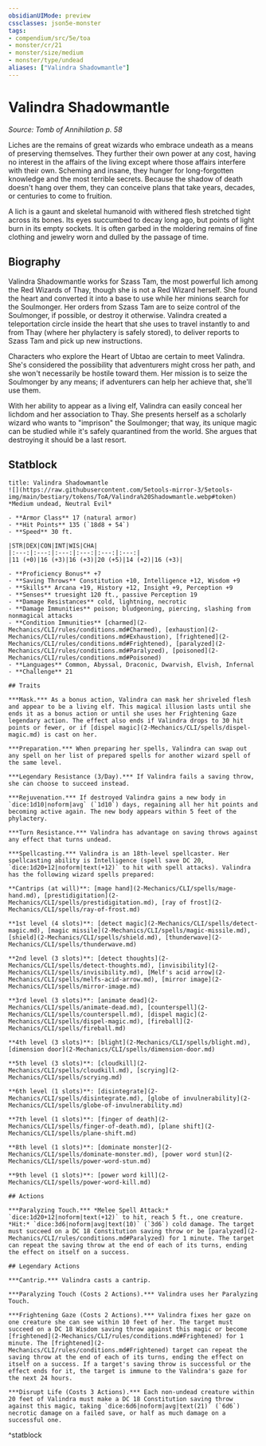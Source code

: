 ```yaml
---
obsidianUIMode: preview
cssclasses: json5e-monster
tags:
- compendium/src/5e/toa
- monster/cr/21
- monster/size/medium
- monster/type/undead
aliases: ["Valindra Shadowmantle"]
---
```

# Valindra Shadowmantle
*Source: Tomb of Annihilation p. 58*  

Liches are the remains of great wizards who embrace undeath as a means of preserving themselves. They further their own power at any cost, having no interest in the affairs of the living except where those affairs interfere with their own. Scheming and insane, they hunger for long-forgotten knowledge and the most terrible secrets. Because the shadow of death doesn't hang over them, they can conceive plans that take years, decades, or centuries to come to fruition.

A lich is a gaunt and skeletal humanoid with withered flesh stretched tight across its bones. Its eyes succumbed to decay long ago, but points of light burn in its empty sockets. It is often garbed in the moldering remains of fine clothing and jewelry worn and dulled by the passage of time.

## Biography

Valindra Shadowmantle works for Szass Tam, the most powerful lich among the Red Wizards of Thay, though she is not a Red Wizard herself. She found the heart and converted it into a base to use while her minions search for the Soulmonger. Her orders from Szass Tam are to seize control of the Soulmonger, if possible, or destroy it otherwise. Valindra created a teleportation circle inside the heart that she uses to travel instantly to and from Thay (where her phylactery is safely stored), to deliver reports to Szass Tam and pick up new instructions.

Characters who explore the Heart of Ubtao are certain to meet Valindra. She's considered the possibility that adventurers might cross her path, and she won't necessarily be hostile toward them. Her mission is to seize the Soulmonger by any means; if adventurers can help her achieve that, she'll use them.

With her ability to appear as a living elf, Valindra can easily conceal her lichdom and her association to Thay. She presents herself as a scholarly wizard who wants to "imprison" the Soulmonger; that way, its unique magic can be studied while it's safely quarantined from the world. She argues that destroying it should be a last resort.

## Statblock

```ad-statblock
title: Valindra Shadowmantle
![](https://raw.githubusercontent.com/5etools-mirror-3/5etools-img/main/bestiary/tokens/ToA/Valindra%20Shadowmantle.webp#token)
*Medium undead, Neutral Evil*

- **Armor Class** 17 (natural armor)
- **Hit Points** 135 (`18d8 + 54`)
- **Speed** 30 ft.

|STR|DEX|CON|INT|WIS|CHA|
|:---:|:---:|:---:|:---:|:---:|:---:|
|11 (+0)|16 (+3)|16 (+3)|20 (+5)|14 (+2)|16 (+3)|

- **Proficiency Bonus** +7
- **Saving Throws** Constitution +10, Intelligence +12, Wisdom +9
- **Skills** Arcana +19, History +12, Insight +9, Perception +9
- **Senses** truesight 120 ft., passive Perception 19
- **Damage Resistances** cold, lightning, necrotic
- **Damage Immunities** poison; bludgeoning, piercing, slashing from nonmagical attacks
- **Condition Immunities** [charmed](2-Mechanics/CLI/rules/conditions.md#Charmed), [exhaustion](2-Mechanics/CLI/rules/conditions.md#Exhaustion), [frightened](2-Mechanics/CLI/rules/conditions.md#Frightened), [paralyzed](2-Mechanics/CLI/rules/conditions.md#Paralyzed), [poisoned](2-Mechanics/CLI/rules/conditions.md#Poisoned)
- **Languages** Common, Abyssal, Draconic, Dwarvish, Elvish, Infernal
- **Challenge** 21

## Traits

***Mask.*** As a bonus action, Valindra can mask her shriveled flesh and appear to be a living elf. This magical illusion lasts until she ends it as a bonus action or until she uses her Frightening Gaze legendary action. The effect also ends if Valindra drops to 30 hit points or fewer, or if [dispel magic](2-Mechanics/CLI/spells/dispel-magic.md) is cast on her.

***Preparation.*** When preparing her spells, Valindra can swap out any spell on her list of prepared spells for another wizard spell of the same level.

***Legendary Resistance (3/Day).*** If Valindra fails a saving throw, she can choose to succeed instead.

***Rejuvenation.*** If destroyed Valindra gains a new body in `dice:1d10|noform|avg` (`1d10`) days, regaining all her hit points and becoming active again. The new body appears within 5 feet of the phylactery.

***Turn Resistance.*** Valindra has advantage on saving throws against any effect that turns undead.

***Spellcasting.*** Valindra is an 18th-level spellcaster. Her spellcasting ability is Intelligence (spell save DC 20, `dice:1d20+12|noform|text(+12)` to hit with spell attacks). Valindra has the following wizard spells prepared:

**Cantrips (at will)**: [mage hand](2-Mechanics/CLI/spells/mage-hand.md), [prestidigitation](2-Mechanics/CLI/spells/prestidigitation.md), [ray of frost](2-Mechanics/CLI/spells/ray-of-frost.md)

**1st level (4 slots)**: [detect magic](2-Mechanics/CLI/spells/detect-magic.md), [magic missile](2-Mechanics/CLI/spells/magic-missile.md), [shield](2-Mechanics/CLI/spells/shield.md), [thunderwave](2-Mechanics/CLI/spells/thunderwave.md)

**2nd level (3 slots)**: [detect thoughts](2-Mechanics/CLI/spells/detect-thoughts.md), [invisibility](2-Mechanics/CLI/spells/invisibility.md), [Melf's acid arrow](2-Mechanics/CLI/spells/melfs-acid-arrow.md), [mirror image](2-Mechanics/CLI/spells/mirror-image.md)

**3rd level (3 slots)**: [animate dead](2-Mechanics/CLI/spells/animate-dead.md), [counterspell](2-Mechanics/CLI/spells/counterspell.md), [dispel magic](2-Mechanics/CLI/spells/dispel-magic.md), [fireball](2-Mechanics/CLI/spells/fireball.md)

**4th level (3 slots)**: [blight](2-Mechanics/CLI/spells/blight.md), [dimension door](2-Mechanics/CLI/spells/dimension-door.md)

**5th level (3 slots)**: [cloudkill](2-Mechanics/CLI/spells/cloudkill.md), [scrying](2-Mechanics/CLI/spells/scrying.md)

**6th level (1 slots)**: [disintegrate](2-Mechanics/CLI/spells/disintegrate.md), [globe of invulnerability](2-Mechanics/CLI/spells/globe-of-invulnerability.md)

**7th level (1 slots)**: [finger of death](2-Mechanics/CLI/spells/finger-of-death.md), [plane shift](2-Mechanics/CLI/spells/plane-shift.md)

**8th level (1 slots)**: [dominate monster](2-Mechanics/CLI/spells/dominate-monster.md), [power word stun](2-Mechanics/CLI/spells/power-word-stun.md)

**9th level (1 slots)**: [power word kill](2-Mechanics/CLI/spells/power-word-kill.md)

## Actions

***Paralyzing Touch.*** *Melee Spell Attack:* `dice:1d20+12|noform|text(+12)` to hit, reach 5 ft., one creature. *Hit:* `dice:3d6|noform|avg|text(10)` (`3d6`) cold damage. The target must succeed on a DC 18 Constitution saving throw or be [paralyzed](2-Mechanics/CLI/rules/conditions.md#Paralyzed) for 1 minute. The target can repeat the saving throw at the end of each of its turns, ending the effect on itself on a success.

## Legendary Actions

***Cantrip.*** Valindra casts a cantrip.

***Paralyzing Touch (Costs 2 Actions).*** Valindra uses her Paralyzing Touch.

***Frightening Gaze (Costs 2 Actions).*** Valindra fixes her gaze on one creature she can see within 10 feet of her. The target must succeed on a DC 18 Wisdom saving throw against this magic or become [frightened](2-Mechanics/CLI/rules/conditions.md#Frightened) for 1 minute. The [frightened](2-Mechanics/CLI/rules/conditions.md#Frightened) target can repeat the saving throw at the end of each of its turns, ending the effect on itself on a success. If a target's saving throw is successful or the effect ends for it, the target is immune to the Valindra's gaze for the next 24 hours.

***Disrupt Life (Costs 3 Actions).*** Each non-undead creature within 20 feet of Valindra must make a DC 18 Constitution saving throw against this magic, taking `dice:6d6|noform|avg|text(21)` (`6d6`) necrotic damage on a failed save, or half as much damage on a successful one.
```
^statblock